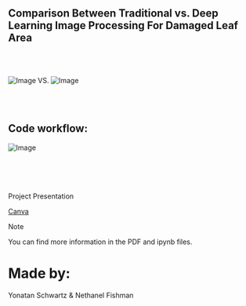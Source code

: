 
<br />

## Comparison Between Traditional vs. Deep Learning Image Processing For Damaged Leaf Area

<br />
<br />

![Image](https://github.com/user-attachments/assets/6c393c45-1564-4030-8bd0-13d7f00ee121)   VS.   ![Image](https://github.com/user-attachments/assets/3a6c8092-8048-40d4-bf2b-2518aadc9c82)   

<br />
<br />

## Code workflow:
![Image](https://github.com/user-attachments/assets/b1d68654-64e0-4e97-98f7-0e7c80284db4)

<br />
<br />
<br />
<br 

## Project Presentation
[Canva](https://www.canva.com/design/DAGdkC5A5Zo/yfWgsOOmxVcOCX_l8sUjwg/edit?utm_content=DAGdkC5A5Zo&utm_campaign=designshare&utm_medium=link2&utm_source=sharebutton)

> [!NOTE]
You can find more information in the PDF and ipynb files.

# Made by:
Yonatan Schwartz & Nethanel Fishman


